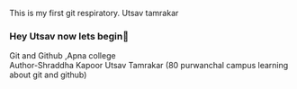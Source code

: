 This is my first git respiratory.
Utsav tamrakar
<br>
### Hey Utsav now lets begin👋
Git and Github ,Apna college
<br>
Author-Shraddha Kapoor
Utsav Tamrakar (80 purwanchal campus learning about git and github)



<!--
**Utsav-Tamrakar/Utsav-Tamrakar** is a ✨ _special_ ✨ repository because its `README.md` (this file) appears on your GitHub profile.

Here are some ideas to get you started:

- 🔭 I’m currently working on ...
- 🌱 I’m currently learning ...
- 👯 I’m looking to collaborate on ...
- 🤔 I’m looking for help with ...
- 💬 Ask me about ...
- 📫 How to reach me: ...
- 😄 Pronouns: ...
- ⚡ Fun fact: ...
-->
